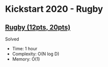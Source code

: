 # Kickstart 2020 - Rugby

## [Rugby (12pts, 20pts)](https://codingcompetitions.withgoogle.com/kickstart/round/000000000019ff49/000000000043b027)

Solved

* Time: 1 hour
* Complexity: O(N log D)
* Memory: O(1)
